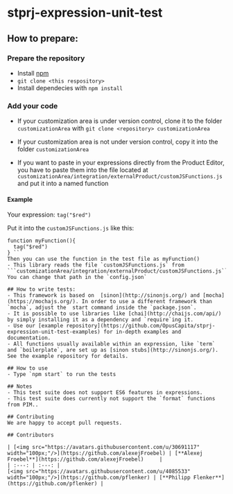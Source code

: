 # stprj-expression-unit-test
## How to prepare:
### Prepare the repository
- Install [npm](https://www.npmjs.com/get-npm)
- ```git clone <this respository>```
- Install dependecies with ```npm install```

### Add your code
- If your customization area is under version control, clone it to the folder ```customizationArea``` with ```git clone <repository> customizationArea```
- If your customization area is not under version control, copy it into the folder ```customizationArea```


- If you want to paste in your expressions directly from the Product Editor, you have to paste them into the file located at `customizationArea/integration/externalProduct/customJSFunctions.js` and put it into a named function

#### Example
 Your expression:
 ```tag("$red")```

 Put it into the `customJSFunctions.js` like this:
 ```
 function myFunction(){
   tag("$red")
 } ```
Then you can use the function in the test file as myFunction()
- This library reads the file `customJSFunctions.js` from ```customizationArea/integration/externalProduct/customJSFunctions.js```. You can change that path in the `config.json`

## How to write tests:
- This framework is based on  [sinon](http://sinonjs.org/) and [mocha](https://mochajs.org/). In order to use a different framework than `mocha`, adjust the  start command inside the `package.json`.
- It is possible to use libraries like [chai](http://chaijs.com/api/) by simply installing it as a dependency and `require`ing it.
- Use our [example repository](https://github.com/OpusCapita/stprj-expression-unit-test-examples) for in-depth examples and documentation.
- All functions usually available within an expression, like `term` and `boilerplate`, are set up as [sinon stubs](http://sinonjs.org/). See the example repository for details.

## How to use
- Type `npm start` to run the tests

## Notes
- This test suite does not support ES6 features in expressions.
- This test suite does currently not support the `format` functions from PIM..

## Contributing
We are happy to accept pull requests.

## Contributors

| [<img src="https://avatars.githubusercontent.com/u/30691117" width="100px;"/>](https://github.com/alexejFroebel) | [**Alexej Froebel**](https://github.com/alexejFroebel)     |
| :---: | :---: |
 [<img src="https://avatars.githubusercontent.com/u/4085533" width="100px;"/>](https://github.com/pflenker) | [**Philipp Flenker**](https://github.com/pflenker) |
